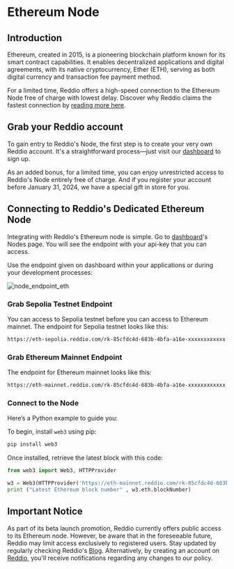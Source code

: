 # Ethereum Node

## Introduction

Ethereum, created in 2015, is a pioneering blockchain platform known for its smart contract capabilities. It enables decentralized applications and digital agreements, with its native cryptocurrency, Ether (ETH), serving as both digital currency and transaction fee payment method.

For a limited time, Reddio offers a high-speed connection to the Ethereum Node free of charge with lowest delay. Discover why Reddio claims the fastest connection by [reading more here](https://blog.reddio.com/reddios-starknet-beta-node-launch-access-the-future-today/). 

## Grab your Reddio account

To gain entry to Reddio's Node, the first step is to create your very own Reddio account. It's a straightforward process—just visit our [dashboard](https://dashboard.reddio.com/)  to sign up.

As an added bonus, for a limited time, you can enjoy unrestricted access to Reddio's Node entirely free of charge. And if you register your account before January 31, 2024, we have a special gift in store for you.

## Connecting to Reddio's Dedicated Ethereum Node

Integrating with Reddio's Ethereum node is simple. Go to [dashboard](https://dashboard.reddio.com/)'s Nodes page. You will see the endpoint with your api-key that you can access. 

Use the endpoint given on dashboard within your applications or during your development processes:

![node_endpoint_eth](/node_endpoint_eth.png)

### Grab Sepolia Testnet Endpoint

You can access to Sepolia testnet before you can access to Ethereum mainnet. The endpoint for Sepolia testnet looks like this:

```bash
https://eth-sepolia.reddio.com/rk-85cfdc4d-683b-4bfa-a16e-xxxxxxxxxxxx
```

### Grab Ethereum Mainnet Endpoint

The endpoint for Ethereum mainnet looks like this:

```bash
https://eth-mainnet.reddio.com/rk-85cfdc4d-683b-4bfa-a16e-xxxxxxxxxxxx
```

### Connect to the Node

Here’s a Python example to guide you:

To begin, install `web3` using pip:

```bash
pip install web3
```

Once installed, retrieve the latest block with this code:

```python
from web3 import Web3, HTTPProvider

w3 = Web3(HTTPProvider('https://eth-mainnet.reddio.com/rk-85cfdc4d-683b-4bfa-a16e-xxxxxxxxxxxx'))
print ("Latest Ethereum block number" , w3.eth.blockNumber)
```

## Important Notice

As part of its beta launch promotion, Reddio currently offers public access to its Ethereum node. However, be aware that in the foreseeable future, Reddio may limit access exclusively to registered users. Stay updated by regularly checking Reddio's [Blog](https://blog.reddio.com/). Alternatively, by creating an account on [Reddio](https://www.reddio.com/), you'll receive notifications regarding any changes to our policy.

